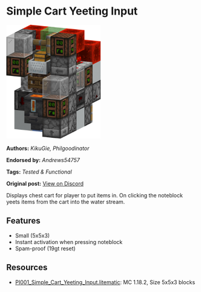 # Simple Cart Yeeting Input
<img alt="Simple_Cart_Yeeting_Input.png" src="images/Simple_Cart_Yeeting_Input.png?raw=1" height="300px">

**Authors:** *KikuGie, Philgoodinator*

**Endorsed by:** *Andrews54757*

**Tags:** *Tested & Functional*

**Original post:** [View on Discord](https://discord.com/channels/1375556143186837695/1388318223434518581)

Displays chest cart for player to put items in. On clicking the noteblock yeets items from the cart into the water stream.

## Features
- Small (5x5x3)
- Instant activation when pressing noteblock
- Spam-proof (19gt reset)

## Resources
- [PI001_Simple_Cart_Yeeting_Input.litematic](attachments/PI001_Simple_Cart_Yeeting_Input.litematic): MC 1.18.2, Size 5x5x3 blocks
